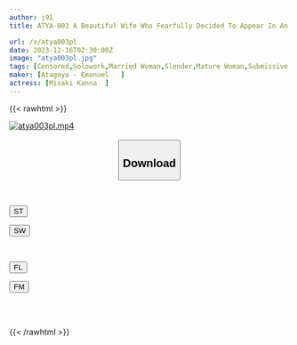 ```yaml
---
author: j91
title: ATYA-003 A Beautiful Wife Who Fearfully Decided To Appear In An AV Out Of Revenge For Being Cheated On By Her Husband. As A Result, I Get Addicted To Other People's Dicks! Kanna Misaki

url: /v/atya003pl
date: 2023-12-16T02:30:00Z
image: "atya003pl.jpg"
tags: [Censored,Solowork,Married Woman,Slender,Mature Woman,Submissive Men	 ]
maker: [Atagoya - Emanuel   ]
actress: [Misaki Kanna  ]
---
```



{{< rawhtml >}}

<div class="video" data-videoid="WP3O7kbmA1hbO6W">
    <a href="javascript:;">
        <img src="/v/atya003pl/atya003pl.jpg" width="WIDTH" height="HEIGHT" alt="atya003pl.mp4" loading="lazy">
    </a>
</div>

<script type="text/javascript" src="https://j91.asia/asset/on-demand-st.js"></script>

<br>
  <link rel="stylesheet" href="https://j91.asia/asset/bs5.css">
  
  <center>
  <button class="btn btn-primary" type="button" data-bs-toggle="collapse" data-bs-target=".multi-collapse" aria-expanded="false" aria-controls="multiCollapseExample1 multiCollapseExample2"><h2>Download</h2></button></center>
</p>
<div class="row">
  <div class="col">
    <div class="collapse multi-collapse" id="multiCollapseExample1">
      <div class="card card-body">
	      	      <br>
<div class="buttons">  
<p><a href="https://streamtape.to/v/WP3O7kbmA1hbO6W" target="_blank"><button class="btn-hover color-3"><i class="fa fa-download"></i> ST</button></a></p>
<p><a href="https://flaswish.com/qusibjwg0zzp" target="_blank"><button class="btn-hover color-2"><i class="fa fa-download"></i> SW</button></a></p></div>
    </div>
  </div>
</div>
  <div class="col">
    <div class="collapse multi-collapse" id="multiCollapseExample2">
      <div class="card card-body">
	      <br>
<div class="buttons">
<p><a href="javascript:;" target="_blank"><button class="btn-hover color-9"><i class="fa fa-download"></i> FL</button></a></p>
<p><a href="javascript:;" target="_blank"><button class="btn-hover color-8"><i class="fa fa-download"></i> FM</button></a></p></div>
<br><br>
      </div>
    </div>
  </div>
</div>

{{< /rawhtml >}}